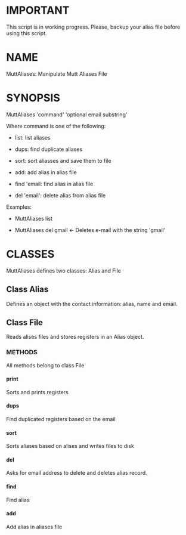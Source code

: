 IMPORTANT
=========

This script is in working progress. Please, backup your alias file before using this script.

NAME
====

MuttAliases: Manipulate Mutt Aliases File

SYNOPSIS
========

MuttAliases 'command' 'optional email substring'

Where command is one of the following:

  * list: list aliases

  * dups: find duplicate aliases

  * sort: sort aliasses and save them to file

  * add: add alias in alias file

  * find 'email: find alias in alias file

  * del 'email': delete alias from alias file

Examples:

  * MuttAliases list

  * MuttAliases del gmail <- Deletes e-mail with the string 'gmail'

CLASSES
=======

MuttAliases defines two classes: Alias and File

Class Alias 
------------

Defines an object with the contact information: alias, name and email.

Class File
----------

Reads alises files and stores registers in an Alias object. 

### METHODS

All methods belong to class File

#### print

Sorts and prints registers

#### dups

Find duplicated registers based on the email

#### sort

Sorts aliases based on alises and writes files to disk

#### del

Asks for email address to delete and deletes alias record. 

#### find

Find alias

#### add 

Add alias in aliases file
